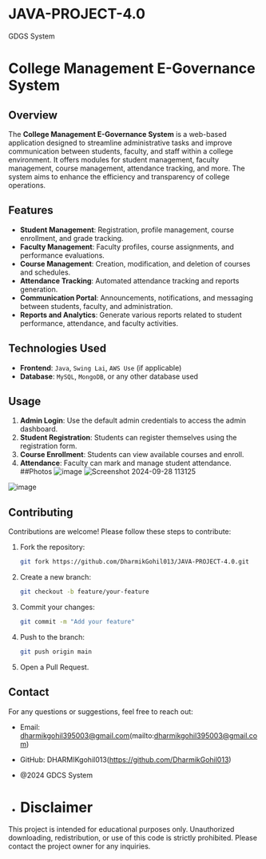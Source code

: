 # JAVA-PROJECT-4.0
GDGS System
# College Management E-Governance System

## Overview
The **College Management E-Governance System** is a web-based application designed to streamline administrative tasks and improve communication between students, faculty, and staff within a college environment. It offers modules for student management, faculty management, course management, attendance tracking, and more. The system aims to enhance the efficiency and transparency of college operations.

## Features
- **Student Management**: Registration, profile management, course enrollment, and grade tracking.
- **Faculty Management**: Faculty profiles, course assignments, and performance evaluations.
- **Course Management**: Creation, modification, and deletion of courses and schedules.
- **Attendance Tracking**: Automated attendance tracking and reports generation.
- **Communication Portal**: Announcements, notifications, and messaging between students, faculty, and administration.
- **Reports and Analytics**: Generate various reports related to student performance, attendance, and faculty activities.

## Technologies Used
- **Frontend**: `Java`, `Swing Lai`, `AWS Use` (if applicable)
- **Database**: `MySQL`, `MongoDB`, or any other database used

## Usage
1. **Admin Login**: Use the default admin credentials to access the admin dashboard.
2. **Student Registration**: Students can register themselves using the registration form.
3. **Course Enrollment**: Students can view available courses and enroll.
4. **Attendance**: Faculty can mark and manage student attendance.
##Photos
![image](https://github.com/user-attachments/assets/1c0c161a-2382-4755-958d-972124de90a0)
![Screenshot 2024-09-28 113125](https://github.com/user-attachments/assets/81771585-7df9-4fe1-82ff-b90f9b3085a2)

![image](https://github.com/user-attachments/assets/bbbb348f-d074-41ef-9cd1-972a7cf80c81)
## Contributing
Contributions are welcome! Please follow these steps to contribute:
1. Fork the repository:
    ```bash
    git fork https://github.com/DharmikGohil013/JAVA-PROJECT-4.0.git
    ```
2. Create a new branch:
    ```bash
    git checkout -b feature/your-feature
    ```
3. Commit your changes:
    ```bash
    git commit -m "Add your feature"
    ```
4. Push to the branch:
    ```bash
    git push origin main
    ```
5. Open a Pull Request.

## Contact
For any questions or suggestions, feel free to reach out:
- Email: dharmikgohil395003@gmail.com(mailto:dharmikgohil395003@gmail.com)
- GitHub: DHARMIKgohil013(https://github.com/DharmikGohil013)

- @2024 GDCS System

- # Disclaimer
This project is intended for educational purposes only. Unauthorized downloading, redistribution, or use of this code is strictly prohibited. Please contact the project owner for any inquiries.

